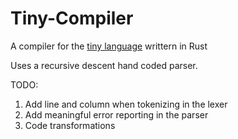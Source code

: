 # Tiny-Compiler
A compiler for the [tiny language](https://jlu.myweb.cs.uwindsor.ca/214/language.htm) writtern in Rust

Uses a recursive descent hand coded parser.

TODO:

1. Add line and column when tokenizing in the lexer
2. Add meaningful error reporting in the parser
3. Code transformations
